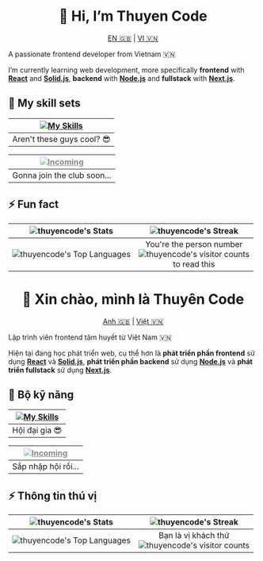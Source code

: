 <center>

# 👋 Hi, I’m Thuyen Code

[EN 🇬🇧](#👋-hi-im-thuyencode) | [VI 🇻🇳](#👋-xin-chào-mình-là-thuyencode)

</center>

A passionate frontend developer from Vietnam 🇻🇳

I’m currently learning web development, more specifically **frontend** with [**React**](https://react.dev) and [**Solid.js**](https://solidjs.com), **backend** with [**Node.js**](https://nodejs.org) and **fullstack** with [**Next.js**](https://nextjs.org).

## 🧰 My skill sets

<center>

| [![My Skills](https://skillicons.dev/icons?i=js,ts,html,css,tailwind,react,next,git,linux)](https://skillicons.dev) |
| :-----------------------------------------------------------------------------------------------------------------: |
|                                             Aren't these guys cool? 😎                                              |

| <span style="opacity: 0.5;">[![Incoming](https://skillicons.dev/icons?i=solidjs,astro,remix)](https://skillicons.dev)</span> |
| :--------------------------------------------------------------------------------------------------------------------------: |
|                                                 Gonna join the club soon...                                                  |

</center>

## ⚡ Fun fact

|        ![thuyencode's Stats](https://github-readme-stats.vercel.app/api?username=thuyencode&theme=blueberry&show_icons=true&hide_border=true&count_private=true)         |                                                                          ![thuyencode's Streak](https://github-readme-streak-stats.herokuapp.com/?user=thuyencode&theme=blueberry&hide_border=true)                                                                           |
| :----------------------------------------------------------------------------------------------------------------------------------------------------------------------: | :---------------------------------------------------------------------------------------------------------------------------------------------------------------------------------------------------------------------------------------------------------------------------: |
| ![thuyencode's Top Languages](https://github-readme-stats.vercel.app/api/top-langs/?username=thuyencode&theme=blueberry&show_icons=true&hide_border=true&layout=compact) | <span style="display: inline-flex; flex-direction: column; align-items: center; justify-items: center: center; flex-wrap: wrap; gap: 5;">You're the person number ![thuyencode's visitor counts](https://profile-counter.glitch.me/thuyencode/count.svg) to read this </span> |

<center>

# 👋 Xin chào, mình là Thuyên Code

[Anh 🇬🇧](#👋-hi-im-thuyencode) | [Việt 🇻🇳](#👋-xin-chào-mình-là-thuyencode)

</center>

Lập trình viên frontend tâm huyết từ Việt Nam 🇻🇳

Hiện tại đang học phát triển web, cụ thể hơn là **phát triển phần frontend** sử dụng [**React**](https://react.dev) và [**Solid.js**](https://solidjs.com), **phát triển phần backend** sử dụng [**Node.js**](https://nodejs.org) và **phát triển fullstack** sử dụng [**Next.js**](https://nextjs.org).

## 🧰 Bộ kỹ năng

<center>

| [![My Skills](https://skillicons.dev/icons?i=js,ts,html,css,tailwind,react,next,git,linux)](https://skillicons.dev) |
| :-----------------------------------------------------------------------------------------------------------------: |
|                                                   Hội đại gia 😎                                                    |

| <span style="opacity: 0.5;">[![Incoming](https://skillicons.dev/icons?i=solidjs,astro,remix)](https://skillicons.dev)</span> |
| :--------------------------------------------------------------------------------------------------------------------------: |
|                                                     Sắp nhập hội rồi...                                                      |

</center>

## ⚡ Thông tin thú vị

|        ![thuyencode's Stats](https://github-readme-stats.vercel.app/api?username=thuyencode&theme=blueberry&show_icons=true&hide_border=true&count_private=true&locale=vi)         |                                                            ![thuyencode's Streak](https://github-readme-streak-stats.herokuapp.com/?user=thuyencode&theme=blueberry&hide_border=true&locale=vi)                                                            |
| :--------------------------------------------------------------------------------------------------------------------------------------------------------------------------------: | :--------------------------------------------------------------------------------------------------------------------------------------------------------------------------------------------------------------------------------------------------------: |
| ![thuyencode's Top Languages](https://github-readme-stats.vercel.app/api/top-langs/?username=thuyencode&theme=blueberry&show_icons=true&hide_border=true&layout=compact&locale=vi) | <span style="display: inline-flex; flex-direction: column; align-items: center; justify-items: center: center; flex-wrap: wrap; gap: 5;">Bạn là vị khách thứ ![thuyencode's visitor counts](https://profile-counter.glitch.me/thuyencode/count.svg)</span> |
